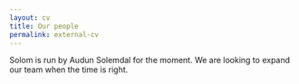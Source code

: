 ```yaml
---
layout: cv
title: Our people
permalink: external-cv
---
```


Solom is run by Audun Solemdal for the moment. We are looking to expand our team when the time is right.